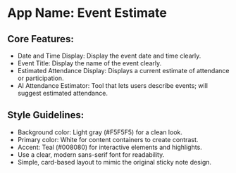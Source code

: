 # **App Name**: Event Estimate

## Core Features:

- Date and Time Display: Display the event date and time clearly.
- Event Title: Display the name of the event clearly.
- Estimated Attendance Display: Displays a current estimate of attendance or participation.
- AI Attendance Estimator: Tool that lets users describe events; will suggest estimated attendance.

## Style Guidelines:

- Background color: Light gray (#F5F5F5) for a clean look.
- Primary color: White for content containers to create contrast.
- Accent: Teal (#008080) for interactive elements and highlights.
- Use a clear, modern sans-serif font for readability.
- Simple, card-based layout to mimic the original sticky note design.